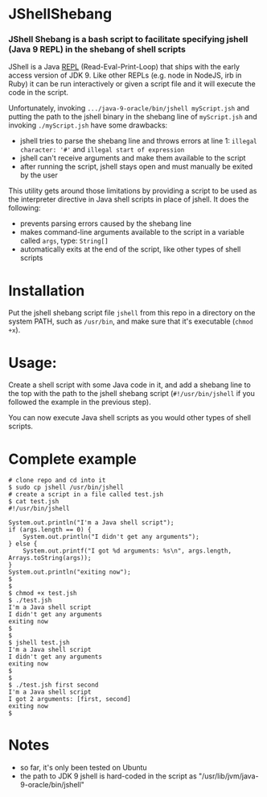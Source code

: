 # JShellShebang
### JShell Shebang is a bash script to facilitate specifying jshell (Java 9 REPL) in the shebang of shell scripts

JShell is a Java [REPL](https://en.wikipedia.org/wiki/Read%E2%80%93eval%E2%80%93print_loop) (Read-Eval-Print-Loop) that ships with the early access version of JDK 9. Like other REPLs (e.g. node in NodeJS, irb in Ruby) it can be run interactively or given a script file and it will execute the code in the script.

Unfortunately, invoking ```.../java-9-oracle/bin/jshell myScript.jsh``` and putting the path to the jshell binary in the shebang line of ```myScript.jsh``` and invoking ```./myScript.jsh``` have some drawbacks:
- jshell tries to parse the shebang line and throws errors at line 1: ```illegal character: '#'``` and ```illegal start of expression```
- jshell can't receive arguments and make them available to the script
- after running the script, jshell stays open and must manually be exited by the user

This utility gets around those limitations by providing a script to be used as the interpreter directive in Java shell scripts in place of jshell. It does the following:
- prevents parsing errors caused by the shebang line
- makes command-line arguments available to the script in a variable called ```args```, type: ```String[]```
- automatically exits at the end of the script, like other types of shell scripts

# Installation
Put the jshell shebang script file ```jshell``` from this repo in a directory on the system PATH, such as ```/usr/bin```, and make sure that it's executable (```chmod +x```).

# Usage:
Create a shell script with some Java code in it, and add a shebang line to the top with the path to the jshell shebang script (```#!/usr/bin/jshell``` if you followed the example in the previous step).

You can now execute Java shell scripts as you would other types of shell scripts.

# Complete example

```
# clone repo and cd into it
$ sudo cp jshell /usr/bin/jshell
# create a script in a file called test.jsh
$ cat test.jsh
#!/usr/bin/jshell

System.out.println("I'm a Java shell script");
if (args.length == 0) {
    System.out.println("I didn't get any arguments");
} else {
    System.out.printf("I got %d arguments: %s\n", args.length, Arrays.toString(args));
}
System.out.println("exiting now");
$
$
$ chmod +x test.jsh
$ ./test.jsh
I'm a Java shell script
I didn't get any arguments
exiting now
$
$
$ jshell test.jsh
I'm a Java shell script
I didn't get any arguments
exiting now
$
$
$ ./test.jsh first second
I'm a Java shell script
I got 2 arguments: [first, second]
exiting now
$
```

# Notes
- so far, it's only been tested on Ubuntu
- the path to JDK 9 jshell is hard-coded in the script as "/usr/lib/jvm/java-9-oracle/bin/jshell"
